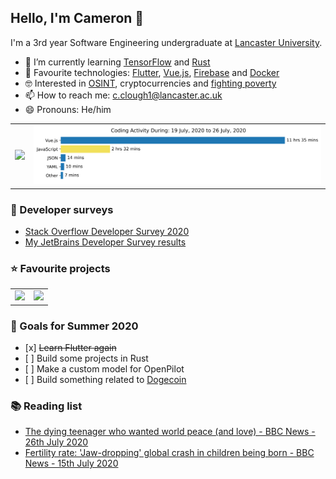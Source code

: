 ## Hello, I'm Cameron 👋

I'm a 3rd year Software Engineering undergraduate at [Lancaster University](https://www.lancaster.ac.uk/scc/).

- 🌱 I’m currently learning [TensorFlow](https://www.tensorflow.org/) and [Rust](https://rust-lang.org)
- 🧪 Favourite technologies: [Flutter](https://flutter.dev), [Vue.js](https://vuejs.org/), [Firebase](https://firebase.google.com/) and [Docker](https://docs.docker.com/get-started/#docker-concepts)
- 🤓 Interested in [OSINT](https://twitter.com/projectowlosint), cryptocurrencies and [fighting poverty](https://www.bbc.co.uk/news/uk-48354692)
- 📫 How to reach me: [c.clough1@lancaster.ac.uk](mailto:c.clough1@lancaster.ac.uk)
- 😄 Pronouns: He/him

<table>
  <tr>
    <td>
      <a href="https://github.com/anuraghazra/github-readme-stats" title="GitHub Statistics">
        <img src="https://github-readme-stats.vercel.app/api?username=IncognitoJam&count_private=true" />
      </a>
    </td>
    <td>
      <a href="https://wakatime.com/@IncognitoJam" title="Cameron's WakaTime Activity">
        <img src="https://github.com/IncognitoJam/IncognitoJam/blob/master/images/stat.svg" width="650px" />
      </a>
    </td>
  </tr>
</table>

<h3>📝 Developer surveys</h3>

<ul>
  <li><a href="https://insights.stackoverflow.com/survey/2020">Stack Overflow Developer Survey 2020</a></li>
  <li><a href="https://lp.jetbrains.com/dv-2020/NwNqc8BeH4b0FBv1Cqj7/">My JetBrains Developer Survey results</a></li>
</ul>

<h3>⭐ Favourite projects</h3>

<table>
  <tr>
    <td>
      <a href="https://github.com/commaai/openpilot" title="commaai/openpilot">
        <img src="https://github-readme-stats.vercel.app/api/pin/?username=commaai&repo=openpilot&show_owner=true" />
      </a>
    </td>
    <td>
      <a href="https://github.com/MKorostoff/1-pixel-wealth" title="MKorostoff/1-pixel-wealth">
        <img src="https://github-readme-stats.vercel.app/api/pin/?username=MKorostoff&repo=1-pixel-wealth&show_owner=true" />
      </a>
    </td>
  </tr>
</table>

<h3>🎯 Goals for Summer 2020</h3>

<ul>
  <li>[x] <del>Learn Flutter again</del></li>
  <li>[ ] Build some projects in Rust</li>
  <li>[ ] Make a custom model for OpenPilot</li>
  <li>[ ] Build something related to <a href="https://dogecoin.com">Dogecoin</a></li>
</ul>

<h3>📚 Reading list</h3>

<ul>
  <li>
    <a href="https://www.bbc.co.uk/news/stories-52763560">The dying teenager who wanted world peace (and love) - BBC News - 26th July 2020</a>
  </li>
  <li>
    <a href="https://www.bbc.co.uk/news/health-53409521">Fertility rate: 'Jaw-dropping' global crash in children being born - BBC News - 15th July 2020</a>
  </li>
</ul>

<!--
**IncognitoJam/IncognitoJam** is a ✨ _special_ ✨ repository because its `README.md` (this file) appears on your GitHub profile.

Here are some ideas to get you started:

- 🔭 I’m currently working on ...
- 🌱 I’m currently learning ...
- 👯 I’m looking to collaborate on ...
- 🤔 I’m looking for help with ...
- 💬 Ask me about ...
- 📫 How to reach me: ...
- 😄 Pronouns: ...
- ⚡ Fun fact: ...
-->
